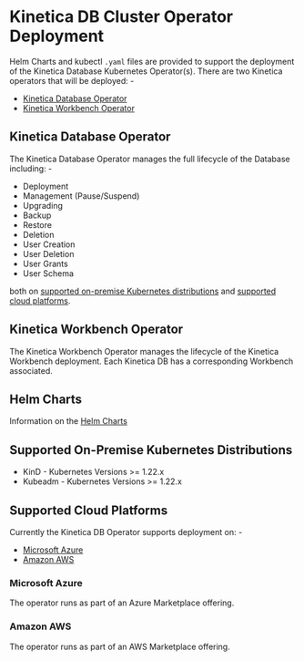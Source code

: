 # Kinetica DB Cluster Operator Deployment

Helm Charts and kubectl `.yaml` files are provided to support the deployment of the Kinetica Database 
Kubernetes Operator(s). There are two Kinetica operators that will be deployed: -

* [Kinetica Database Operator](#kinetica-database-operator)
* [Kinetica Workbench Operator](#kinetica-workbench-operator)

## Kinetica Database Operator
The Kinetica Database Operator manages the full lifecycle of the Database including: - 

* Deployment
* Management (Pause/Suspend)
* Upgrading
* Backup
* Restore
* Deletion
* User Creation
* User Deletion
* User Grants
* User Schema

both on [supported on-premise Kubernetes distributions](#supported-on-premise-kubernetes-distributions) and 
[supported cloud platforms](#supported-cloud-platforms).

## Kinetica Workbench Operator
The Kinetica Workbench Operator manages the lifecycle of the Kinetica Workbench deployment. 
Each Kinetica DB has a corresponding Workbench associated.

## Helm Charts

Information on the [Helm Charts](Operators/kinetica-operators.md)

## Supported On-Premise Kubernetes Distributions

* KinD - Kubernetes Versions >= 1.22.x
* Kubeadm - Kubernetes Versions >= 1.22.x

## Supported Cloud Platforms
Currently the Kinetica DB Operator supports deployment on: -

* [Microsoft Azure](#microsoft-azure)
* [Amazon AWS](#amazon-aws)

### Microsoft Azure

The operator runs as part of an Azure Marketplace offering.

### Amazon AWS

The operator runs as part of an AWS Marketplace offering.
